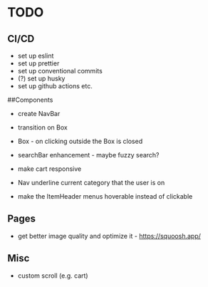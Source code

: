 # TODO

## CI/CD

- set up eslint
- set up prettier
- set up conventional commits
- (?) set up husky
- set up github actions etc.

##Components

- create NavBar
- transition on Box
- Box - on clicking outside the Box is closed

- searchBar enhancement - maybe fuzzy search?
- make cart responsive
- Nav underline current category that the user is on
- make the ItemHeader menus hoverable instead of clickable

## Pages

- get better image quality and optimize it - https://squoosh.app/

## Misc

- custom scroll (e.g. cart)
